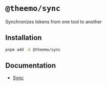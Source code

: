 # `@theemo/sync`

Synchronizes tokens from one tool to another

## Installation

```sh
pnpm add -D @theemo/sync
```

## Documentation

- [Sync](https://theemo.io/sync)
